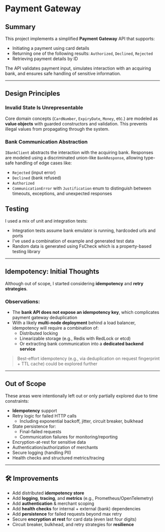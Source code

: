 # Payment Gateway

## Summary

This project implements a simplified **Payment Gateway** API that supports:

- Initiating a payment using card details
- Returning one of the following results: `Authorized`, `Declined`, `Rejected`
- Retrieving payment details by ID

The API validates payment input, simulates interaction with an acquiring bank, and ensures safe handling of sensitive information.

---

## Design Principles

### Invalid State Is Unrepresentable

Core domain concepts (`CardNumber`, `ExpiryDate`, `Money`, etc.) are modeled as **value objects** with guarded constructors and validation. This prevents illegal values from propagating through the system.

### Bank Communication Abstraction

`IBankClient` abstracts the interaction with the acquiring bank. Responses are modeled using a discriminated union-like `BankResponse`, allowing type-safe handling of edge cases like:

- `Rejected` (input error)
- `Declined` (bank refused)
- `Authorized`
- `CommunicationError` with `Justification` enum to distinguish between timeouts, exceptions, and unexpected responses


## Testing

I used a mix of unit and integration tests:

- Integration tests assume bank emulator is running, hardcoded urls and ports
- I've used a combination of example and generated test data
- Random data is generated using FsCheck which is a property-based testing library

---

##  Idempotency: Initial Thoughts

Although out of scope, I started considering **idempotency** and **retry strategies**.

### Observations:

- The **bank API does not expose an idempotency key**, which complicates payment gateway deduplication
- With a likely **multi-node deployment** behind a load balancer, idempotency will require a combination of:
    - Distributed locking
    - Linearizable storage (e.g., Redis with RedLock or etcd)
    - Or extracting bank communication into a **dedicated backend service**

> Best-effort idempotency (e.g., via deduplication on request fingerprint + TTL cache) could be explored further

---

## Out of Scope 

These areas were intentionally left out or only partially explored due to time constraints:

- **Idempotency** support
- Retry logic for failed HTTP calls
    - Including exponential backoff, jitter, circuit breaker, bulkhead
- State persistence for:
    - Final-failed requests
    - Communication failures for monitoring/reporting
- Encryption-at-rest for sensitive data
- Authentication/authorization of merchants
- Secure logging (handling PII)
- Health checks and structured metrics/tracing

---

## 🛠️ Improvements

- Add distributed **idempotency store**
- Add **logging**, **tracing**, and **metrics** (e.g., Prometheus/OpenTelemetry)
- Add **authentication** & merchant scoping
- Add **health checks** for internal + external (bank) dependencies
- Add **persistence** for failed requests beyond max retry
- Secure **encryption at rest** for card data (even last four digits)
- Circuit breaker, bulkhead, and retry strategies for **resilience**